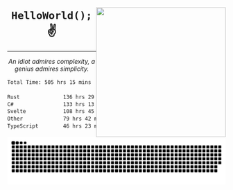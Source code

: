 <div text-align="center">
    <img src="https://i.imgur.com/h1q15Kt.gife" align="right" width="299" height="299">
    <h1 align="center"><code>HelloWorld();</code> ✌️</h1>
    <hr>
    <p align="center"><i>An idiot admires complexity, a genius admires simplicity.</i></p>
</div>

<!--START_SECTION:waka-->

```txt
Total Time: 505 hrs 15 mins

Rust              136 hrs 29 mins █████▓░░░░░░░░░░░░░░░░░░░   23.33 %
C#                133 hrs 13 mins █████▓░░░░░░░░░░░░░░░░░░░   22.77 %
Svelte            108 hrs 45 mins ████▓░░░░░░░░░░░░░░░░░░░░   18.59 %
Other             79 hrs 42 mins  ███▒░░░░░░░░░░░░░░░░░░░░░   13.63 %
TypeScript        46 hrs 23 mins  ██░░░░░░░░░░░░░░░░░░░░░░░   07.93 %
```

<!--END_SECTION:waka-->

<picture>
  <source media="(prefers-color-scheme: dark)" srcset="https://raw.githubusercontent.com/Somfic/Somfic/main/github-contribution-grid-snake-dark.svg">
  <source media="(prefers-color-scheme: light)" srcset="https://raw.githubusercontent.com/Somfic/Somfic/main/github-contribution-grid-snake.svg">
  <img alt="github contribution grid snake animation" src="https://raw.githubusercontent.com/Somfic/Somfic/main/github-contribution-grid-snake.svg">
</picture>
